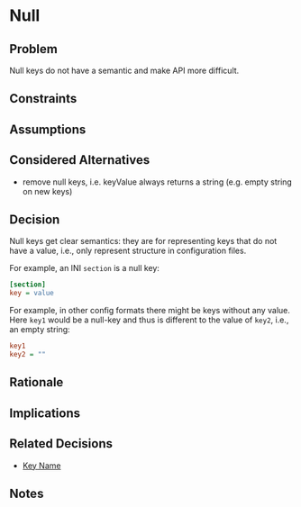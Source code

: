 # Null

## Problem

Null keys do not have a semantic and make API more difficult.

## Constraints

## Assumptions

## Considered Alternatives

- remove null keys, i.e. keyValue always returns a string
  (e.g. empty string on new keys)

## Decision

Null keys get clear semantics: they are for representing keys that do not have a value, i.e.,
only represent structure in configuration files.

For example, an INI `section` is a null key:

```ini
[section]
key = value
```

For example, in other config formats there might be keys without any value. Here
`key1` would be a null-key and thus is different to the value of `key2`, i.e.,
an empty string:

```ini
key1
key2 = ""
```

## Rationale

## Implications

## Related Decisions

- [Key Name](../0b_rejected/separate_key_name.md)

## Notes
